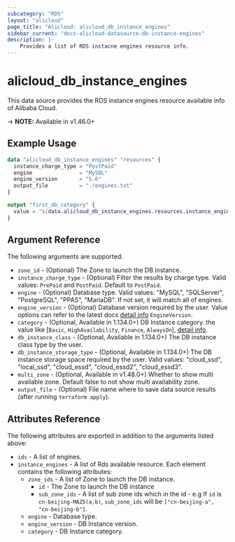 ```yaml
---
subcategory: "RDS"
layout: "alicloud"
page_title: "Alicloud: alicloud_db_instance_engines"
sidebar_current: "docs-alicloud-datasource-db-instance-engines"
description: |-
    Provides a list of RDS instacne engines resource info.
---
```


# alicloud\_db\_instance\_engines

This data source provides the RDS instance engines resource available info of Alibaba Cloud.

-> **NOTE:** Available in v1.46.0+

## Example Usage

```tf
data "alicloud_db_instance_engines" "resources" {
  instance_charge_type = "PostPaid"
  engine               = "MySQL"
  engine_version       = "5.6"
  output_file          = "./engines.txt"
}

output "first_db_category" {
  value = "${data.alicloud_db_instance_engines.resources.instance_engines.0.category}"
}
```

## Argument Reference

The following arguments are supported:

* `zone_id` - (Optional) The Zone to launch the DB instance.
* `instance_charge_type` - (Optional) Filter the results by charge type. Valid values: `PrePaid` and `PostPaid`. Default to `PostPaid`.
* `engine` - (Optional) Database type. Valid values: "MySQL", "SQLServer", "PostgreSQL", "PPAS", "MariaDB". If not set, it will match all of engines.
* `engine_version` - (Optional) Database version required by the user. Value options can refer to the latest docs [detail info](https://www.alibabacloud.com/help/doc-detail/26228.htm) `EngineVersion`.
* `category` - (Optional, Available in 1.134.0+) DB Instance category. the value like [`Basic`, `HighAvailability`, `Finance`, `AlwaysOn`], [detail info](https://www.alibabacloud.com/help/doc-detail/69795.htm).
* `db_instance_class` - (Optional, Available in 1.134.0+) The DB instance class type by the user.
* `db_instance_storage_type` - (Optional, Available in 1.134.0+) The DB instance storage space required by the user. Valid values: "cloud_ssd", "local_ssd", "cloud_essd", "cloud_essd2", "cloud_essd3".
* `multi_zone` - (Optional, Available in v1.48.0+) Whether to show multi available zone. Default false to not show multi availability zone.
* `output_file` - (Optional) File name where to save data source results (after running `terraform apply`).

## Attributes Reference

The following attributes are exported in addition to the arguments listed above:

* `ids` - A list of engines.
* `instance_engines` - A list of Rds available resource. Each element contains the following attributes:
  * `zone_ids` - A list of Zone to launch the DB instance.
    * `id` - The Zone to launch the DB instance
    * `sub_zone_ids` - A list of sub zone ids which in the id - e.g If `id` is `cn-beijing-MAZ5(a,b)`, `sub_zone_ids` will be `["cn-beijing-a", "cn-beijing-b"]`.
  * `engine` - Database type.
  * `engine_version` - DB Instance version.
  * `category` - DB Instance category.
  
